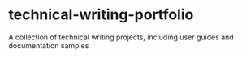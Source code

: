 # technical-writing-portfolio
A collection of technical writing projects, including user guides and documentation samples
